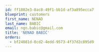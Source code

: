 ```yaml
---
id: ff1802e3-8ac8-49f1-bb1d-af3a895ecca7
blueprint: customers
first_name: NENAD
last_name: BABIĆ
email: ngn.babic@gmail.com
title: 'NENAD BABIĆ'
orders:
  - bf24081d-8cd2-4edd-9573-4f37d2c895d9
---
```

